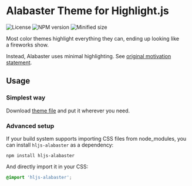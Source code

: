 # Alabaster Theme for Highlight.js

![License](https://img.shields.io/npm/l/hljs-alabaster)
![NPM version](https://img.shields.io/npm/v/hljs-alabaster)
![Minified size](https://img.shields.io/bundlephobia/min/hljs-alabaster)

Most color themes highlight everything they can, ending up looking like a fireworks show.

Instead, Alabaster uses minimal highlighting. See [original motivation statement](https://github.com/tonsky/vscode-theme-alabaster#motivation).

## Usage

### Simplest way

Download [theme file](https://raw.githubusercontent.com/andrew--r/hljs-alabaster/master/theme.css) and put it wherever you need.

### Advanced setup

If your build system supports importing CSS files from node_modules, you can install `hljs-alabaster` as a dependency:

```
npm install hljs-alabaster
```

And directly import it in your CSS:

```css
@import 'hljs-alabaster';
```
